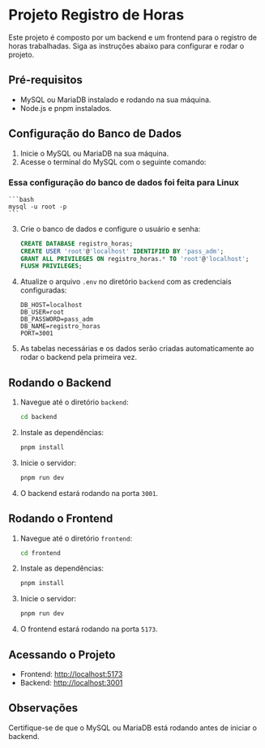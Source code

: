 # Projeto Registro de Horas

Este projeto é composto por um backend e um frontend para o registro de horas trabalhadas. Siga as instruções abaixo para configurar e rodar o projeto.

## Pré-requisitos

- MySQL ou MariaDB instalado e rodando na sua máquina.
- Node.js e pnpm instalados.

## Configuração do Banco de Dados


1. Inicie o MySQL ou MariaDB na sua máquina.
2. Acesse o terminal do MySQL com o seguinte comando:
### Essa configuração do banco de dados foi feita para Linux
    ```bash
    mysql -u root -p
    ```
3. Crie o banco de dados e configure o usuário e senha:
    ```sql
    CREATE DATABASE registro_horas;
    CREATE USER 'root'@'localhost' IDENTIFIED BY 'pass_adm';
    GRANT ALL PRIVILEGES ON registro_horas.* TO 'root'@'localhost';
    FLUSH PRIVILEGES;
    ```
4. Atualize o arquivo `.env` no diretório `backend` com as credenciais configuradas:
    ```
    DB_HOST=localhost
    DB_USER=root
    DB_PASSWORD=pass_adm
    DB_NAME=registro_horas
    PORT=3001
    ```
5. As tabelas necessárias e os dados serão criadas automaticamente ao rodar o backend pela primeira vez.

## Rodando o Backend

1. Navegue até o diretório `backend`:
    ```bash
    cd backend
    ```
2. Instale as dependências:
    ```bash
    pnpm install
    ```
3. Inicie o servidor:
    ```bash
    pnpm run dev
    ```
4. O backend estará rodando na porta `3001`.

## Rodando o Frontend

1. Navegue até o diretório `frontend`:
    ```bash
    cd frontend
    ```
2. Instale as dependências:
    ```bash
    pnpm install
    ```
3. Inicie o servidor:
    ```bash
    pnpm run dev
    ```
4. O frontend estará rodando na porta `5173`.

## Acessando o Projeto

- Frontend: [http://localhost:5173](http://localhost:5173)
- Backend: [http://localhost:3001](http://localhost:3001)

## Observações

Certifique-se de que o MySQL ou MariaDB está rodando antes de iniciar o backend.